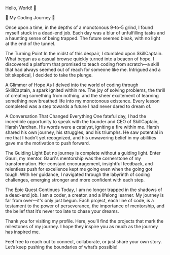 Hello, World! 👋

🌟 My Coding Journey 🌟

Once upon a time, in the depths of a monotonous 9-to-5 grind, I found myself stuck in a dead-end job. Each day was a blur of unfulfilling tasks and a haunting sense of being trapped. The future seemed bleak, with no light at the end of the tunnel.

The Turning Point
In the midst of this despair, I stumbled upon SkillCaptain. What began as a casual browse quickly turned into a beacon of hope. I discovered a platform that promised to teach coding from scratch—a skill that had always seemed out of reach for someone like me. Intrigued and a bit skeptical, I decided to take the plunge.

A Glimmer of Hope
As I delved into the world of coding through SkillCaptain, a spark ignited within me. The joy of solving problems, the thrill of creating something from nothing, and the sheer excitement of learning something new breathed life into my monotonous existence. Every lesson completed was a step towards a future I had never dared to dream of.

A Conversation That Changed Everything
One fateful day, I had the incredible opportunity to speak with the founder and CEO of SkillCaptain, Harsh Vardhan. His words were a catalyst, igniting a fire within me. Harsh shared his own journey, his struggles, and his triumphs. He saw potential in me that I hadn’t yet recognized, and his unwavering belief in my abilities gave me the motivation to push forward.

The Guiding Light
But no journey is complete without a guiding light. Enter Gauri, my mentor. Gauri's mentorship was the cornerstone of my transformation. Her constant encouragement, insightful feedback, and relentless push for excellence kept me going even when the going got tough. With her guidance, I navigated through the labyrinth of coding challenges, emerging stronger and more confident with each step.

The Epic Quest Continues
Today, I am no longer trapped in the shadows of a dead-end job. I am a coder, a creator, and a lifelong learner. My journey is far from over—it's only just begun. Each project, each line of code, is a testament to the power of perseverance, the importance of mentorship, and the belief that it’s never too late to chase your dreams.

Thank you for visiting my profile. Here, you'll find the projects that mark the milestones of my journey. I hope they inspire you as much as the journey has inspired me.

Feel free to reach out to connect, collaborate, or just share your own story. Let’s keep pushing the boundaries of what’s possible!

